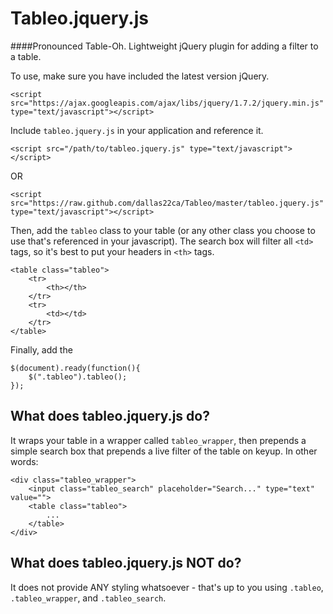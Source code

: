 Tableo.jquery.js
======

####Pronounced Table-Oh. Lightweight jQuery plugin for adding a filter to a table.

To use, make sure you have included the latest version jQuery.
```
<script src="https://ajax.googleapis.com/ajax/libs/jquery/1.7.2/jquery.min.js" type="text/javascript"></script>
```

Include `tableo.jquery.js` in your application and reference it.
```
<script src="/path/to/tableo.jquery.js" type="text/javascript"></script>
```
OR
```
<script src="https://raw.github.com/dallas22ca/Tableo/master/tableo.jquery.js" type="text/javascript"></script>
```

Then, add the `tableo` class to your table (or any other class you choose to use that's referenced in your javascript). The search box will filter all `<td>` tags, so it's best to put your headers in `<th>` tags.
```
<table class="tableo">
	<tr>
		<th></th>
	</tr>
	<tr>
		<td></td>
	</tr>
</table>
```

Finally, add the 
```
$(document).ready(function(){
	$(".tableo").tableo();
});
```

## What does tableo.jquery.js do?
It wraps your table in a wrapper called `tableo_wrapper`, then prepends a simple search box that prepends a live filter of the table on keyup. In other words:
```
<div class="tableo_wrapper">
	<input class="tableo_search" placeholder="Search..." type="text" value="">
	<table class="tableo">
		...
	</table>
</div>
```

## What does tableo.jquery.js NOT do?
It does not provide ANY styling whatsoever - that's up to you using `.tableo`, `.tableo_wrapper`, and `.tableo_search`.